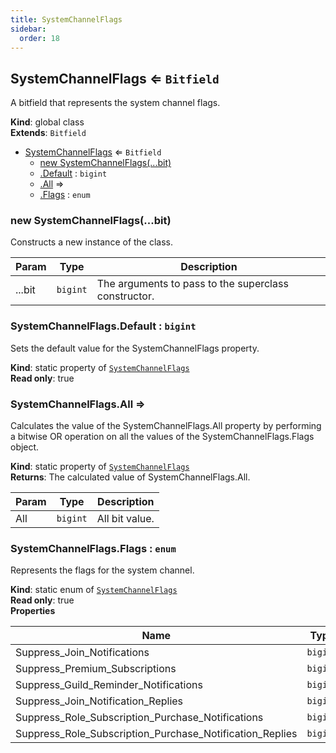 ```yaml
---
title: SystemChannelFlags
sidebar:
  order: 18
---
```




## SystemChannelFlags ⇐ <code>Bitfield</code>
A bitfield that represents the system channel flags.

**Kind**: global class  
**Extends**: <code>Bitfield</code>  

* [SystemChannelFlags](#SystemChannelFlags) ⇐ <code>Bitfield</code>
    * [new SystemChannelFlags(...bit)](#new_SystemChannelFlags_new)
    * [.Default](#SystemChannelFlags.Default) : <code>bigint</code>
    * [.All](#SystemChannelFlags.All) ⇒
    * [.Flags](#SystemChannelFlags.Flags) : <code>enum</code>

<a name="new_SystemChannelFlags_new"></a>

### new SystemChannelFlags(...bit)
Constructs a new instance of the class.


| Param | Type | Description |
| --- | --- | --- |
| ...bit | <code>bigint</code> | The arguments to pass to the superclass constructor. |

<a name="SystemChannelFlags.Default"></a>

### SystemChannelFlags.Default : <code>bigint</code>
Sets the default value for the SystemChannelFlags property.

**Kind**: static property of [<code>SystemChannelFlags</code>](#SystemChannelFlags)  
**Read only**: true  
<a name="SystemChannelFlags.All"></a>

### SystemChannelFlags.All ⇒
Calculates the value of the SystemChannelFlags.All property by performing a bitwise OR operationon all the values of the SystemChannelFlags.Flags object.

**Kind**: static property of [<code>SystemChannelFlags</code>](#SystemChannelFlags)  
**Returns**: The calculated value of SystemChannelFlags.All.  

| Param | Type | Description |
| --- | --- | --- |
| All | <code>bigint</code> | All bit value. |

<a name="SystemChannelFlags.Flags"></a>

### SystemChannelFlags.Flags : <code>enum</code>
Represents the flags for the system channel.

**Kind**: static enum of [<code>SystemChannelFlags</code>](#SystemChannelFlags)  
**Read only**: true  
**Properties**

| Name | Type | Default |
| --- | --- | --- |
| Suppress_Join_Notifications | <code>bigint</code> | <code></code> | 
| Suppress_Premium_Subscriptions | <code>bigint</code> | <code></code> | 
| Suppress_Guild_Reminder_Notifications | <code>bigint</code> | <code></code> | 
| Suppress_Join_Notification_Replies | <code>bigint</code> | <code></code> | 
| Suppress_Role_Subscription_Purchase_Notifications | <code>bigint</code> | <code></code> | 
| Suppress_Role_Subscription_Purchase_Notification_Replies | <code>bigint</code> | <code></code> | 

